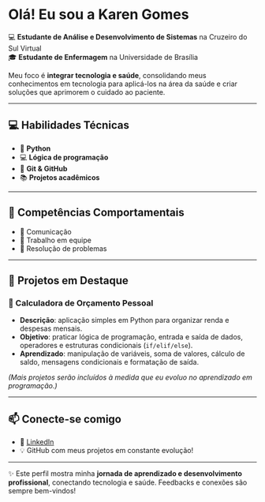 # Olá! Eu sou a Karen Gomes

💻 **Estudante de Análise e Desenvolvimento de Sistemas** na Cruzeiro do Sul Virtual  
🎓 **Estudante de Enfermagem** na Universidade de Brasília  

Meu foco é **integrar tecnologia e saúde**, consolidando meus conhecimentos em tecnologia para aplicá-los na área da saúde e criar soluções que aprimorem o cuidado ao paciente.

---

## 💻 Habilidades Técnicas
- 🐍 **Python**  
- 💻 **Lógica de programação**  
- 🔧 **Git & GitHub**  
- 📚 **Projetos acadêmicos**

---

## 🌱 Competências Comportamentais
- 💬 Comunicação  
- 🤝 Trabalho em equipe  
- 🧠 Resolução de problemas

---

## 🚀 Projetos em Destaque

### 🧮 Calculadora de Orçamento Pessoal
- **Descrição**: aplicação simples em Python para organizar renda e despesas mensais.  
- **Objetivo**: praticar lógica de programação, entrada e saída de dados, operadores e estruturas condicionais (`if/elif/else`).  
- **Aprendizado**: manipulação de variáveis, soma de valores, cálculo de saldo, mensagens condicionais e formatação de saída.  

*(Mais projetos serão incluídos à medida que eu evoluo no aprendizado em programação.)*

---

## 📫 Conecte-se comigo
- 🔗 [LinkedIn](https://www.linkedin.com/in/karen-agomes/)  
- 💡 GitHub com meus projetos em constante evolução!
---

✨ Este perfil mostra minha **jornada de aprendizado e desenvolvimento profissional**, conectando tecnologia e saúde. Feedbacks e conexões são sempre bem-vindos!

